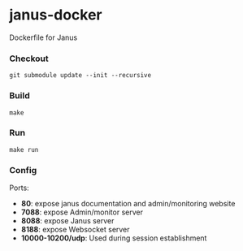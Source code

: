 # janus-docker
Dockerfile for Janus

### Checkout

```
git submodule update --init --recursive
```

### Build

```
make
```

### Run

```
make run
```

### Config

Ports:
  - **80**: expose janus documentation and admin/monitoring website
  - **7088**: expose Admin/monitor server
  - **8088**: expose Janus server
  - **8188**: expose Websocket server
  - **10000-10200/udp**: Used during session establishment
